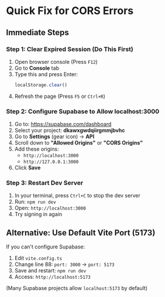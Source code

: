 # Quick Fix for CORS Errors

## Immediate Steps

### Step 1: Clear Expired Session (Do This First)

1. Open browser console (Press `F12`)
2. Go to **Console** tab
3. Type this and press Enter:
   ```javascript
   localStorage.clear()
   ```
4. Refresh the page (Press `F5` or `Ctrl+R`)

### Step 2: Configure Supabase to Allow localhost:3000

1. Go to: https://supabase.com/dashboard
2. Select your project: **dkawxgwdqiirgmmjbvhc**
3. Go to **Settings** (gear icon) → **API**
4. Scroll down to **"Allowed Origins"** or **"CORS Origins"**
5. Add these origins:
   - `http://localhost:3000`
   - `http://127.0.0.1:3000`
6. Click **Save**

### Step 3: Restart Dev Server

1. In your terminal, press `Ctrl+C` to stop the dev server
2. Run: `npm run dev`
3. Open: `http://localhost:3000`
4. Try signing in again

## Alternative: Use Default Vite Port (5173)

If you can't configure Supabase:

1. Edit `vite.config.ts`
2. Change line 88: `port: 3000` → `port: 5173`
3. Save and restart: `npm run dev`
4. Access: `http://localhost:5173`

(Many Supabase projects allow `localhost:5173` by default)

